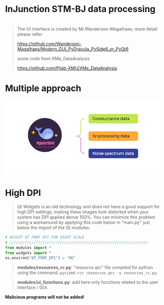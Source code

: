 # InJunction STM-BJ data processing
# 

> The UI interface is created by Mr.Wanderson-Magalhaes, more detail please refer:
>
> https://github.com/Wanderson-Magalhaes/Modern_GUI_PyDracula_PySide6_or_PyQt6
>
> some code from:XMe_DataAnalysis
>
> https://github.com/Pilab-XMU/XMe_DataAnalysis


# Multiple approach
![PyDracula_Default_Dark](https://github.com/wanHAnuy/wanHAnuy/blob/main/fig1.png)


# High DPI
> Qt Widgets is an old technology and does not have a good support for high DPI settings, making these images look distorted when your system has DPI applied above 100%.
You can minimize this problem using a workaround by applying this code below in "main.py" just below the import of the Qt modules.
```python
# ADJUST QT FONT DPI FOR HIGHT SCALE
# ///////////////////////////////////////////////////////////////
from modules import *
from widgets import *
os.environ["QT_FONT_DPI"] = "96"
```


> **modules/resources_rc.py**: "resource.qrc" file compiled for python using the command: ```pyside6-rcc resources.qrc -o resources_rc.py```.

> **modules/ui_functions.py**: add here only functions related to the user interface / GUI.

**Malicious programs will not be added**!



